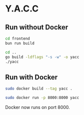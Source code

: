 # Y.A.C.C

## Run without Docker
```bash
cd frontend
bun run build

cd ..
go build -ldflags "-s -w" -o yacc
./yacc
```
## Run with Docker

```bash
sudo docker build --tag yacc .
```
```bash
sudo docker run -p 8000:8000 yacc
```
Docker now runs on port 8000.
